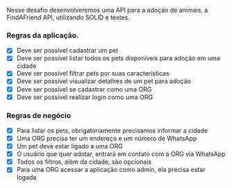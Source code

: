 Nesse desafio desenvolveremos uma API para a adoção de animais, a FindAFriend API, utilizando SOLID e testes.

### Regras da aplicação.

- [x] Deve ser possível cadastrar um pet 
- [x] Deve ser possível listar todos os pets disponíveis para adoção em uma cidade
- [x] Deve ser possível filtrar pets por suas características
- [x] Deve ser possível visualizar detalhes de um pet para adoção
- [x] Deve ser possível se cadastrar como uma ORG
- [x] Deve ser possível realizar login como uma ORG

### Regras de negócio

- [x] Para listar os pets, obrigatoriamente precisamos informar a cidade
- [x] Uma ORG precisa ter um endereço e um número de WhatsApp
- [x] Um pet deve estar ligado a uma ORG
- [x] O usuário que quer adotar, entrará em contato com a ORG via WhatsApp 
- [x] Todos os filtros, além da cidade, são opcionais
- [x] Para uma ORG acessar a aplicação como admin, ela precisa estar logada